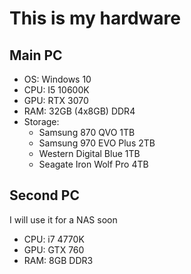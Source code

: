 # This is my hardware
## Main PC
- OS: Windows 10
- CPU: I5 10600K
- GPU: RTX 3070
- RAM: 32GB (4x8GB) DDR4
- Storage:
  - Samsung 870 QVO 1TB
  - Samsung 970 EVO Plus 2TB
  - Western Digital Blue 1TB
  - Seagate Iron Wolf Pro 4TB


## Second PC
I will use it for a NAS soon
- CPU: i7 4770K
- GPU: GTX 760
- RAM: 8GB DDR3
